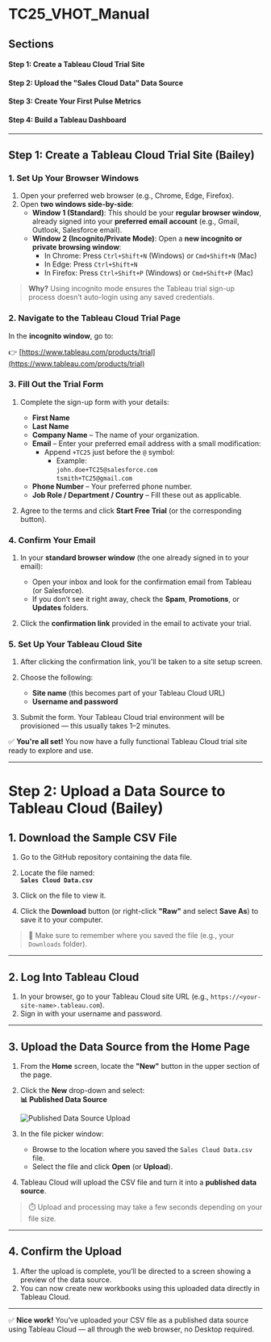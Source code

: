 # TC25_VHOT_Manual
## Sections
#### Step 1: Create a Tableau Cloud Trial Site
#### Step 2: Upload the "Sales Cloud Data" Data Source
#### Step 3: Create Your First Pulse Metrics
#### Step 4: Build a Tableau Dashboard

---

## Step 1: Create a Tableau Cloud Trial Site (Bailey)

### 1. Set Up Your Browser Windows

1. Open your preferred web browser (e.g., Chrome, Edge, Firefox).
2. Open **two windows side-by-side**:
   - **Window 1 (Standard)**: This should be your **regular browser window**, already signed into your **preferred email account** (e.g., Gmail, Outlook, Salesforce email).
   - **Window 2 (Incognito/Private Mode)**: Open a **new incognito or private browsing window**:
     - In Chrome: Press `Ctrl+Shift+N` (Windows) or `Cmd+Shift+N` (Mac)
     - In Edge: Press `Ctrl+Shift+N`
     - In Firefox: Press `Ctrl+Shift+P` (Windows) or `Cmd+Shift+P` (Mac)

> **Why?** Using incognito mode ensures the Tableau trial sign-up process doesn’t auto-login using any saved credentials.


### 2. Navigate to the Tableau Cloud Trial Page

In the **incognito window**, go to:

👉 [https://www.tableau.com/products/trial](https://www.tableau.com/products/trial)


### 3. Fill Out the Trial Form

1. Complete the sign-up form with your details:
   - **First Name**
   - **Last Name**
   - **Company Name** – The name of your organization.
   - **Email** – Enter your preferred email address with a small modification:
     - Append `+TC25` just before the `@` symbol:
       - Example:  
         `john.doe+TC25@salesforce.com`  
         `tsmith+TC25@gmail.com`
   - **Phone Number** – Your preferred phone number.
   - **Job Role / Department / Country** – Fill these out as applicable.

2. Agree to the terms and click **Start Free Trial** (or the corresponding button).


### 4. Confirm Your Email

1. In your **standard browser window** (the one already signed in to your email):
   - Open your inbox and look for the confirmation email from Tableau (or Salesforce).
   - If you don’t see it right away, check the **Spam**, **Promotions**, or **Updates** folders.

2. Click the **confirmation link** provided in the email to activate your trial.


### 5. Set Up Your Tableau Cloud Site

1. After clicking the confirmation link, you'll be taken to a site setup screen.
2. Choose the following:
   - **Site name** (this becomes part of your Tableau Cloud URL)
   - **Username and password**

3. Submit the form. Your Tableau Cloud trial environment will be provisioned — this usually takes 1–2 minutes.


✅ **You're all set!** You now have a fully functional Tableau Cloud trial site ready to explore and use.

---

# Step 2: Upload a Data Source to Tableau Cloud (Bailey)

## 1. Download the Sample CSV File

1. Go to the GitHub repository containing the data file.
2. Locate the file named:  
   **`Sales Cloud Data.csv`**

3. Click on the file to view it.
4. Click the **Download** button (or right-click **"Raw"** and select **Save As**) to save it to your computer.

> 💾 Make sure to remember where you saved the file (e.g., your `Downloads` folder).

---

## 2. Log Into Tableau Cloud

1. In your browser, go to your Tableau Cloud site URL (e.g., `https://<your-site-name>.tableau.com`).
2. Sign in with your username and password.

---

## 3. Upload the Data Source from the Home Page

1. From the **Home** screen, locate the **"New"** button in the upper section of the page.
2. Click the **New** drop-down and select:  
   **📊 Published Data Source**

   ![Published Data Source Upload](Screenshot%202025-03-31%20at%207.56.00%E2%80%AFPM.png)

3. In the file picker window:
   - Browse to the location where you saved the `Sales Cloud Data.csv` file.
   - Select the file and click **Open** (or **Upload**).

4. Tableau Cloud will upload the CSV file and turn it into a **published data source**.

> ⏱️ Upload and processing may take a few seconds depending on your file size.

---

## 4. Confirm the Upload

1. After the upload is complete, you’ll be directed to a screen showing a preview of the data source.
2. You can now create new workbooks using this uploaded data directly in Tableau Cloud.

---

✅ **Nice work!** You’ve uploaded your CSV file as a published data source using Tableau Cloud — all through the web browser, no Desktop required.


